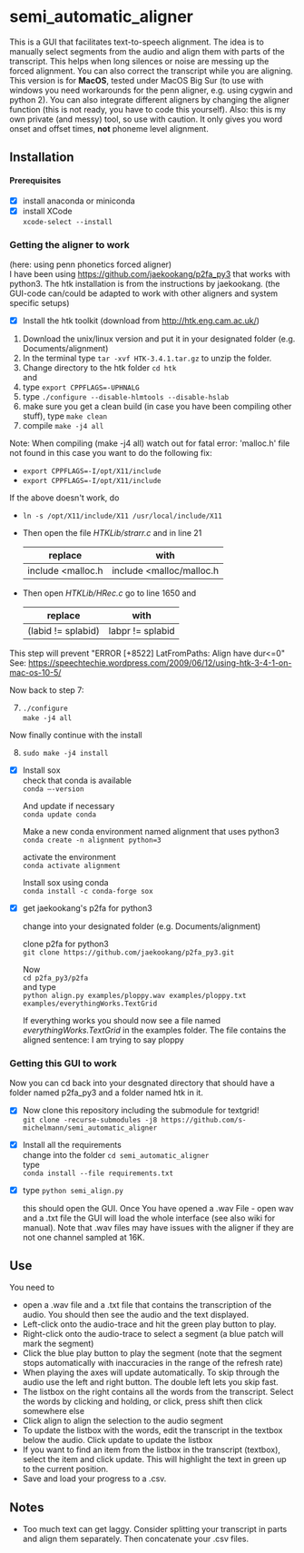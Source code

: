 # semi_automatic_aligner
This is a GUI that facilitates text-to-speech alignment. The idea is to manually select segments from the audio and align them with parts of the transcript. This helps when long silences or noise are messing up the forced alignment. You can also correct the transcript while you are aligning.
This version is for **MacOS**, tested under MacOS Big Sur (to use with windows you need workarounds for the penn aligner, e.g. using cygwin and python 2). You can also integrate different aligners by changing the aligner function (this is not ready, you have to code this yourself). Also: this is my own private (and messy) tool, so use with caution. It only gives you word onset and offset times, **not** phoneme level alignment.


## Installation  

#### Prerequisites  
- [x] install anaconda or miniconda  
- [x] install XCode  
      `xcode-select --install`

### Getting the aligner to work  
(here: using penn phonetics forced aligner)  
I have been using https://github.com/jaekookang/p2fa_py3 that works with python3. The htk installation is from the instructions by jaekookang. (the GUI-code can/could be adapted to work with other aligners and system specific setups)  

- [x] Install the htk toolkit
      (download from http://htk.eng.cam.ac.uk/)
1. Download the unix/linux version and put it in your designated folder (e.g. Documents/alignment)  
2. In the terminal type `tar -xvf HTK-3.4.1.tar.gz` to unzip the folder.
3. Change directory to the htk folder `cd htk`  
and
4. type  `export CPPFLAGS=-UPHNALG`
5. type `./configure --disable-hlmtools --disable-hslab`
6. make sure you get a clean build (in case you have been compiling other stuff), type `make clean`
7. compile 	`make -j4 all`

Note: When compiling (make -j4 all) watch out for fatal error: 'malloc.h' file not found  in this case you want to do the following fix:
  - `export CPPFLAGS=-I/opt/X11/include`
  - `export CPPFLAGS=-I/opt/X11/include`

If the above doesn't work, do
  - `ln -s /opt/X11/include/X11 /usr/local/include/X11`

  - Then open the file *HTKLib/strarr.c* and in line 21


      | replace 	| with 	|
      |-	|-	|
      | include <malloc.h 	| include <malloc/malloc.h 	|

  - Then open *HTKLib/HRec.c* go to line 1650 and

      | replace 	| with 	|
      |-	|-	|
      | (labid != splabid) 	| labpr != splabid 	|


This step will prevent "ERROR [+8522] LatFromPaths: Align have dur<=0"
 See: https://speechtechie.wordpress.com/2009/06/12/using-htk-3-4-1-on-mac-os-10-5/

Now back to step 7:

7. `./configure`  
  `make -j4 all`

Now finally continue with the install

8. `sudo make -j4 install`

- [x] Install sox  
  check that conda is available  
  `conda —-version`  

  And update if necessary  
  `conda update conda`  

  Make a new conda environment named alignment that uses python3  
   `conda create -n alignment python=3`  

  activate the environment  
  `conda activate alignment`  

  Install sox using conda  
  `conda install -c conda-forge sox`  

- [x] get jaekookang's p2fa for python3  

  change into your designated folder (e.g. Documents/alignment)  

  clone p2fa for python3  
  `git clone https://github.com/jaekookang/p2fa_py3.git`  

  Now  
  `cd p2fa_py3/p2fa`  
  and type  
  `python align.py examples/ploppy.wav examples/ploppy.txt examples/everythingWorks.TextGrid`   

  If everything works you should now see a file named *everythingWorks.TextGrid* in the examples folder. The file contains the aligned sentence: I am trying to say ploppy  

### Getting this GUI to work  
Now you can cd back into your desgnated directory that should have a folder named p2fa_py3 and a folder named htk in it.  

- [x] Now clone this repository including the submodule for textgrid!  
  `git clone -recurse-submodules -j8 https://github.com/s-michelmann/semi_automatic_aligner`  


- [x] Install all the requirements  
  change into the folder `cd semi_automatic_aligner`  
  type  
  `conda install --file requirements.txt`  

- [x] type `python semi_align.py`  

  this should open the GUI. Once You have opened a .wav File - open wav and a .txt file the GUI will load the whole interface (see also wiki for manual). Note that .wav files may have issues with the aligner if they are not one channel sampled at 16K.

## Use  
You need to
- open a .wav file and a .txt file that contains the transcription of the audio. You should then see the audio and the text displayed.
- Left-click onto the audio-trace and hit the green play button to play.
- Right-click onto the audio-trace to select a segment (a blue patch will mark the segment)
- Click the blue play button to play the segment (note that the segment stops automatically with inaccuracies in the range of the refresh rate)
- When playing the axes will update automatically. To skip through the audio use the left and right button. The double left lets you skip fast.
- The listbox on the right contains all the words from the transcript. Select the words by clicking and holding, or click, press shift then click somewhere else
- Click align to align the selection to the audio segment
- To update the listbox with the words, edit the transcript in the textbox below the audio. Click update to update the listbox
- If you want to find an item from the listbox in the transcript (textbox), select the item and click update. This will highlight the text in green up to the current position.
- Save and load your progress to a .csv.

## Notes
- Too much text can get laggy. Consider splitting your transcript in parts and align them separately. Then concatenate your .csv files.
